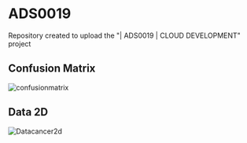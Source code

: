 # ADS0019
Repository created to upload the "| ADS0019 | CLOUD DEVELOPMENT" project

## Confusion Matrix

![confusionmatrix](ADS0010\img\confusionmatrix.PNG)

## Data 2D

![Datacancer2d](ADS0010\img\Datacancer2d.PNG)
